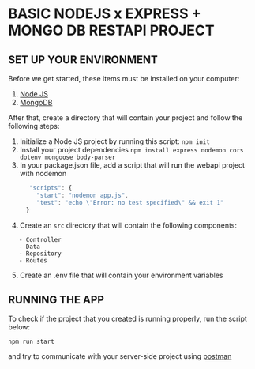 # BASIC NODEJS x EXPRESS + MONGO DB RESTAPI PROJECT

## SET UP YOUR ENVIRONMENT

Before we get started, these items must be installed on your computer:

1. [Node JS](https://nodejs.org/en/)
2. [MongoDB](https://docs.mongodb.com/manual/tutorial/install-mongodb-on-os-x/)

After that, create a directory that will contain your project and follow the following steps:

1. Initialize a Node JS project by running this script: `npm init`
2. Install your project dependencies `npm install express nodemon cors dotenv mongoose body-parser`
3. In your package.json file, add a script that will run the webapi project with nodemon
```js
      "scripts": {
        "start": "nodemon app.js",
        "test": "echo \"Error: no test specified\" && exit 1"
     }

```
4. Create an `src` directory that will contain the following components:
```
   - Controller
   - Data
   - Repository
   - Routes
```
5. Create an .env file that will contain your environment variables

## RUNNING THE APP

To check if the project that you created is running properly, run the script below:

`npm run start`

and try to communicate with your server-side project using [postman](https://www.postman.com/)
